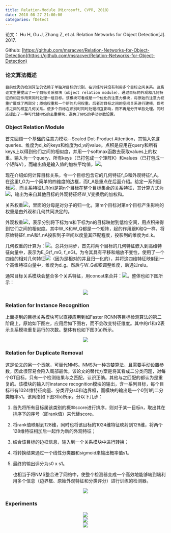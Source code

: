 ```yaml
---
title: Relation-Module（Microsoft, CVPR, 2018）
date: 2018-08-27 21:00:00
categories: fDetect
---
```


<script type="text/javascript" src="http://cdn.mathjax.org/mathjax/latest/MathJax.js?config=default"></script>

论文： Hu H, Gu J, Zhang Z, et al. Relation Networks for Object Detection[J]. 2017.

Github: [https://github.com/msracver/Relation-Networks-for-Object-Detection](https://github.com/msracver/Relation-Networks-for-Object-Detection)

### 论文算法概述

    目前优秀的检测算法仍依赖于单独对目标的识别，在训练时并没有利用多个目标之间关系。这篇论文主要提出了一个目标关系模块（object relation module），通过目标的外观和几何特征的相互作用来同时处理一组目标。该模块可看成是一个优化的注意力模块，将原始的注意力权重扩展成了两部分；原始权重和一个新的几何权重。后者对目标之间的空间关系进行建模，仅考虑之间的相互几何关系。使多个目标在识别时同时处理相互影响，而不再是分开单独处理。同时还提出了一种可代替NMS的去重模块，避免了NMS的手动参数设置。
	      
### Object Relation Module

   首先回顾一个基础的注意力模块--Scaled Dot-Product Attention，其输入包含queries、维度为d_k的keys和维度为d_v的value。点积是应用在query和所有keys上以得到他们之间的相似度，并用一个softmax函数去获取values上的权重。输入为一个query、所有keys（已打包成一个矩阵K）和values（已打包成一个矩阵V），而输出值是输入值的加权平均值，<img src="{{ site.baseurl }}/images/pdDetect/rm1.png">。
   
   现在介绍如何计算目标关系，令一个目标包含它的几何特征f_G和外观特征f_A。在这里f_G为一个简单的四维度的边框，而f_A是重点在后面介绍。给定一系列目标<img src="{{ site.baseurl }}/images/pdDetect/rm2.png">，而关系特征f_R(n)是第n个目标在整个目标集合的关系特征，其计算方式为<img src="{{ site.baseurl }}/images/pdDetect/rm3.png">，输出为来自其他目标的外观特征经W_V变换后的加权和。
   
   关系权重<img src="{{ site.baseurl }}/images/pdDetect/rm4.png">，里面的分母是对分子的归一化，第m个目标对第n个目标产生影响的权重是由外观和几何共同决定的。

   外观权重<img src="{{ site.baseurl }}/images/pdDetect/rm5.png">，表示分别将下标为m和下标为n的目标映射到低维空间，用点积来得到它们之间的相似度。其中W_K和W_Q都是一个矩阵，起的作用跟K和Q一样，将原始特征f_mA和f_nA投影到子空间以度量其匹配程度，投影到的维度为d_k。
   
   几何权重的计算为：<img src="{{ site.baseurl }}/images/pdDetect/rm6.png">。总共分两步，首先将两个目标的几何特征嵌入到高维特征向量中，表示为E_G(f_mG, f_nG)。为令其具有平移和缩放不变性，使用了一个四维的相对几何特征<img src="{{ site.baseurl }}/images/pdDetect/rm7.png">（因为是相对的并且归一化的），并将这四维特征映射到一个高维特征向量中，维度为d_g。然后与W_G点积调整维度，后通过relu。
   
   通常目标关系模块会整合多个关系特征，用concat来合并：<img src="{{ site.baseurl }}/images/pdDetect/rm8.png">。整体也如下图所示：
   
   <center><img src="{{ site.baseurl }}/images/pdDetect/rm9.png"></center>
   
### Relation for Instance Recognition

   上面提到的目标关系模块可以直接应用到如Faster RCNN等目标检测算法的第二阶段上，原始如下图左，应用后如下图右，而不会改变特征维度。其中的r1和r2表示关系模块重复运行的次数。整体有也如下图3(a)所示。
   
   <center><img src="{{ site.baseurl }}/images/pdDetect/rm10.png"></center>
   
### Relation for Duplicate Removal

   这是论文的另一个贡献，可替代NMS。NMS为一种贪婪算法，且需要手动设置参数，因此很容易会陷入局部最优。该论文的替代方案是将其看成二分类问题，对每个GT目标，只有一个检测结果与之匹配，认识正确。其他与之匹配的都认为是重复的。该模块的输入时instance recognition模块的输出，含一系列目标，每个目标带有1024维特征向量、分类评分s0和边界框，而模块的输出是一个0到1的二分类概率s1。该网络如下图3(b)所示，分以下几步：

1. 首先将所有目标属该类别的概率score进行排序，则对于某一目标n，取出其在排序下的序号（即rank值）来代替score。

2. 将rank值映射到128维，同时也将该目标的1024维特征映射到128维，将两个128维特征相加后一起作为新的外观特征；

3. 结合该目标的边框信息，输入到一个关系模块中进行转换；

4. 将转换结果通过一个线性分类器和sigmoid来输出概率值s1。

5. 最终的输出评分为s0 x s1。

   也相当于将NMS整合进了网络中，使整个检测器变成一个高效地能够端到端利用多个信息（边界框、原始外观特征和分类评分）进行训练的检测器。
   
<center><img src="{{ site.baseurl }}/images/pdDetect/rm11.png"></center>

### Experiments

<center><img src="{{ site.baseurl }}/images/pdDetect/rm12.png"></center>

<center><img src="{{ site.baseurl }}/images/pdDetect/rm13.png"></center>

<center><img src="{{ site.baseurl }}/images/pdDetect/rm14.png"></center>